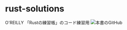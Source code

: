# rust-solutions
O'REILLY 「Rustの練習帳」のコード練習用
![本書のGitHub](https://github.com/kyclark/command-line-rust/tree/clap_v2#)
